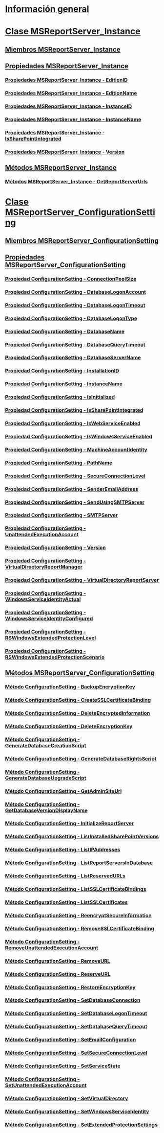 # [Información general](reporting-services-wmi-provider-library-reference-ssrs.md)  
# [Clase MSReportServer_Instance](msreportserver-instance-class.md)  
## [Miembros MSReportServer_Instance](msreportserver-instance-members.md)  
## [Propiedades MSReportServer_Instance](msreportserver-instance-properties.md)  
### [Propiedades MSReportServer_Instance - EditionID](msreportserver-instance-properties-editionid.md)  
### [Propiedades MSReportServer_Instance - EditionName](msreportserver-instance-properties-editionname.md)  
### [Propiedades MSReportServer_Instance - InstanceID](msreportserver-instance-properties-instanceid.md)  
### [Propiedades MSReportServer_Instance - InstanceName](msreportserver-instance-properties-instancename.md)  
### [Propiedades MSReportServer_Instance - IsSharePointIntegrated](msreportserver-instance-properties-issharepointintegrated.md)  
### [Propiedades MSReportServer_Instance - Version](msreportserver-instance-properties-version.md)  
## [Métodos MSReportServer_Instance](msreportserver-instance-methods.md)  
### [Métodos MSReportServer_Instance - GetReportServerUrls](msreportserver-instance-methods-getreportserverurls.md)  
# [Clase MSReportServer_ConfigurationSetting](msreportserver-configurationsetting-class.md)  
## [Miembros MSReportServer_ConfigurationSetting](msreportserver-configurationsetting-members.md)  
## [Propiedades MSReportServer_ConfigurationSetting](msreportserver-configurationsetting-properties.md)  
### [Propiedad ConfigurationSetting - ConnectionPoolSize](configurationsetting-property-connectionpoolsize.md)  
### [Propiedad ConfigurationSetting - DatabaseLogonAccount](configurationsetting-property-databaselogonaccount.md)  
### [Propiedad ConfigurationSetting - DatabaseLogonTimeout](configurationsetting-property-databaselogontimeout.md)  
### [Propiedad ConfigurationSetting - DatabaseLogonType](configurationsetting-property-databaselogontype.md)  
### [Propiedad ConfigurationSetting - DatabaseName](configurationsetting-property-databasename.md)  
### [Propiedad ConfigurationSetting - DatabaseQueryTimeout](configurationsetting-property-databasequerytimeout.md)  
### [Propiedad ConfigurationSetting - DatabaseServerName](configurationsetting-property-databaseservername.md)  
### [Propiedad ConfigurationSetting - InstallationID](configurationsetting-property-installationid.md)  
### [Propiedad ConfigurationSetting - InstanceName](configurationsetting-property-instancename.md)  
### [Propiedad ConfigurationSetting - IsInitialized](configurationsetting-property-isinitialized.md)  
### [Propiedad ConfigurationSetting - IsSharePointIntegrated](configurationsetting-property-issharepointintegrated.md)  
### [Propiedad ConfigurationSetting - IsWebServiceEnabled](configurationsetting-property-iswebserviceenabled.md)  
### [Propiedad ConfigurationSetting - IsWindowsServiceEnabled](configurationsetting-property-iswindowsserviceenabled.md)  
### [Propiedad ConfigurationSetting - MachineAccountIdentity](configurationsetting-property-machineaccountidentity.md)  
### [Propiedad ConfigurationSetting - PathName](configurationsetting-property-pathname.md)  
### [Propiedad ConfigurationSetting - SecureConnectionLevel](configurationsetting-property-secureconnectionlevel.md)  
### [Propiedad ConfigurationSetting - SenderEmailAddress](configurationsetting-property-senderemailaddress.md)  
### [Propiedad ConfigurationSetting - SendUsingSMTPServer](configurationsetting-property-sendusingsmtpserver.md)  
### [Propiedad ConfigurationSetting - SMTPServer](configurationsetting-property-smtpserver.md)  
### [Propiedad ConfigurationSetting - UnattendedExecutionAccount](configurationsetting-property-unattendedexecutionaccount.md)  
### [Propiedad ConfigurationSetting - Version](configurationsetting-property-version.md)  
### [Propiedad ConfigurationSetting - VirtualDirectoryReportManager](configurationsetting-property-virtualdirectoryreportmanager.md)  
### [Propiedad ConfigurationSetting - VirtualDirectoryReportServer](configurationsetting-property-virtualdirectoryreportserver.md)  
### [Propiedad ConfigurationSetting - WindowsServiceIdentityActual](configurationsetting-property-windowsserviceidentityactual.md)  
### [Propiedad ConfigurationSetting - WindowsServiceIdentityConfigured](windowsserviceidentityconfigured-property.md)  
### [Propiedad ConfigurationSetting - RSWindowsExtendedProtectionLevel](rswindowsextendedprotectionlevel-property.md)  
### [Propiedad ConfigurationSetting - RSWindowsExtendedProtectionScenario](rswindowsextendedprotectionscenario-property.md)  
## [Métodos MSReportServer_ConfigurationSetting](msreportserver-configurationsetting-methods.md)  
### [Método ConfigurationSetting - BackupEncryptionKey](configurationsetting-method-backupencryptionkey.md)  
### [Método ConfigurationSetting - CreateSSLCertificateBinding](configurationsetting-method-createsslcertificatebinding.md)  
### [Método ConfigurationSetting - DeleteEncryptedInformation](configurationsetting-method-deleteencryptedinformation.md)  
### [Método ConfigurationSetting - DeleteEncryptionKey](configurationsetting-method-deleteencryptionkey.md)  
### [Método ConfigurationSetting - GenerateDatabaseCreationScript](configurationsetting-method-generatedatabasecreationscript.md)  
### [Método ConfigurationSetting - GenerateDatabaseRightsScript](configurationsetting-method-generatedatabaserightsscript.md)  
### [Método ConfigurationSetting - GenerateDatabaseUpgradeScript](configurationsetting-method-generatedatabaseupgradescript.md)  
### [Método ConfigurationSetting - GetAdminSiteUrl](configurationsetting-method-getadminsiteurl.md)  
### [Método ConfigurationSetting - GetDatabaseVersionDisplayName](configurationsetting-method-getdatabaseversiondisplayname.md)  
### [Método ConfigurationSetting - InitializeReportServer](configurationsetting-method-initializereportserver.md)  
### [Método ConfigurationSetting - ListInstalledSharePointVersions](configurationsetting-method-listinstalledsharepointversions.md)  
### [Método ConfigurationSetting - ListIPAddresses](configurationsetting-method-listipaddresses.md)  
### [Método ConfigurationSetting - ListReportServersInDatabase](configurationsetting-method-listreportserversindatabase.md)  
### [Método ConfigurationSetting - ListReservedURLs](configurationsetting-method-listreservedurls.md)  
### [Método ConfigurationSetting - ListSSLCertificateBindings](configurationsetting-method-listsslcertificatebindings.md)  
### [Método ConfigurationSetting - ListSSLCertificates](configurationsetting-method-listsslcertificates.md)  
### [Método ConfigurationSetting - ReencryptSecureInformation](configurationsetting-method-reencryptsecureinformation.md)  
### [Método ConfigurationSetting - RemoveSSLCertificateBinding](configurationsetting-method-removesslcertificatebinding.md)  
### [Método ConfigurationSetting - RemoveUnattendedExecutionAccount](configurationsetting-method-removeunattendedexecutionaccount.md)  
### [Método ConfigurationSetting - RemoveURL](configurationsetting-method-removeurl.md)  
### [Método ConfigurationSetting - ReserveURL](configurationsetting-method-reserveurl.md)  
### [Método ConfigurationSetting - RestoreEncryptionKey](configurationsetting-method-restoreencryptionkey.md)  
### [Método ConfigurationSetting - SetDatabaseConnection](configurationsetting-method-setdatabaseconnection.md)  
### [Método ConfigurationSetting - SetDatabaseLogonTimeout](configurationsetting-method-setdatabaselogontimeout.md)  
### [Método ConfigurationSetting - SetDatabaseQueryTimeout](configurationsetting-method-setdatabasequerytimeout.md)  
### [Método ConfigurationSetting - SetEmailConfiguration](configurationsetting-method-setemailconfiguration.md)  
### [Método ConfigurationSetting - SetSecureConnectionLevel](configurationsetting-method-setsecureconnectionlevel.md)  
### [Método ConfigurationSetting - SetServiceState](configurationsetting-method-setservicestate.md)  
### [Método ConfigurationSetting - SetUnattendedExecutionAccount](configurationsetting-method-setunattendedexecutionaccount.md)  
### [Método ConfigurationSetting - SetVirtualDirectory](configurationsetting-method-setvirtualdirectory.md)  
### [Método ConfigurationSetting - SetWindowsServiceIdentity](configurationsetting-method-setwindowsserviceidentity.md)  
### [Método ConfigurationSetting - SetExtendedProtectionSettings](configurationsetting-method-setextendedprotectionsettings.md)  
